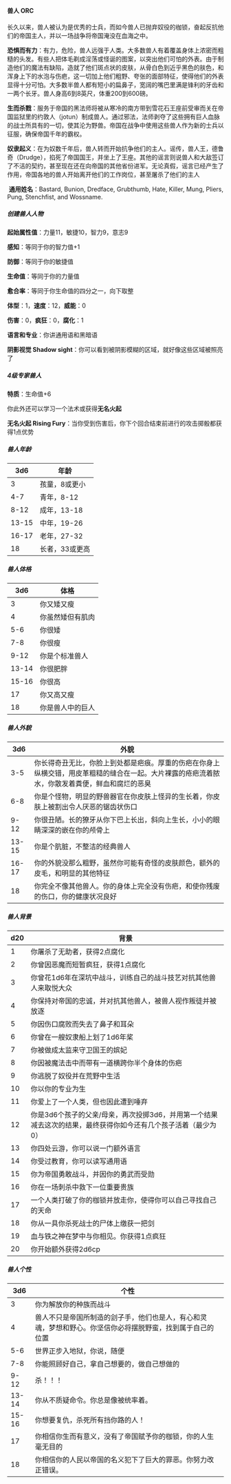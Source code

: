 #### 兽人	ORC	

​		长久以来，兽人被认为是优秀的士兵，而如今兽人已抛弃奴役的枷锁，奋起反抗他们的帝国主人，并以一场战争将帝国淹没在血海之中。

​		**恐惧而有力**：有力，危险，兽人远强于人类。大多数兽人有着覆盖身体上浓密而粗糙的头发。有些人把体毛剃成淫荡或怪诞的图案，以突出他们可怕的外表。由于制造他们的魔法有缺陷，造就了他们斑点状的皮肤，从骨白色到近乎黑色的肤色，和浑身上下的水泡与伤疤，这一切加上他们粗野、夸张的面部特征，使得他们的外表显得十分可怕。大多数半兽人都有短小的扁鼻子，宽阔的嘴巴里满是锋利的牙齿和一两个长牙。兽人身高6到8英尺，体重200到600磅。

​		**生而杀戮**：服务于帝国的黑法师将被从寒冷的南方带到雪花石王座前受审而关在帝国监狱里的约敦人（jotun）制成兽人。通过邪法，法师剥夺了这些拥有巨人血脉的战士所具有的一切，使其沦为野兽。帝国在战争中使用这些兽人作为新的士兵以征服，确保帝国千年的霸权。

​		**奴隶起义**：在为奴数千年后，兽人转而开始抗争他们的主人。谣传，兽人王，德鲁奇（Drudge），掐死了帝国国王，并坐上了王座。其他的谣言则说兽人和大敌签订了不洁的契约，甚至现在还在向帝国的其他省份进军。无论真假，谣言已经产生了作用，帝国各地的兽人开始离开他们的工作岗位，甚至屠杀了他们的主人

​		**通用姓名**：Bastard, Bunion, Dredface, Grubthumb, Hate, Killer, Mung, Pliers, Pung, Stenchfist, and Wossname.

##### 创建兽人人物

**起始属性值**：力量11，敏捷10，智力9，意志9

**感知**：等同于你的智力值+1

**防御**：等同于你的敏捷值

**生命值**：等同于你的力量值

**愈合率**：等同于你生命值的四分之一，向下取整

**体型**：1，**速度**：12，**威能**：0

**伤害**：0，**疯狂**：0，**腐化**：1

**语言和专业**：你讲通用语和黑暗语

**阴影视觉 Shadow sight**：你可以看到被阴影模糊的区域，就好像这些区域被照亮了

##### 4级专家兽人

**特质**：生命值+6

你此外还可以学习一个法术或获得**无名火起**

**无名火起 Rising Fury**：当你受到伤害后，你下个回合结束前进行的攻击掷骰都获得1点优势

##### 兽人年龄

| 3d6   | 年龄           |
| ----- | -------------- |
| 3     | 孩童，8或更小  |
| 4-7   | 青年，8-12     |
| 8-12  | 成年，13-18    |
| 13-15 | 中年，19-26    |
| 16-17 | 老年，27-32    |
| 18    | 长者，33或更高 |

##### 兽人体格

| 3d6   | 体格             |
| ----- | ---------------- |
| 3     | 你又矮又瘦       |
| 4     | 你虽然矮但有肌肉 |
| 5-6   | 你很矮           |
| 7-8   | 你很瘦           |
| 9-12  | 你是个标准兽人   |
| 13-14 | 你很肥胖         |
| 15-16 | 你很高           |
| 17    | 你又高又瘦       |
| 18    | 你是兽人中的巨人 |

##### 兽人外貌

| 3d6   | 外貌                                                         |
| ----- | ------------------------------------------------------------ |
| 3-5   | 你长得奇丑无比，你脸上到处都是疤痕。厚重的伤疤在你身上纵横交错，用皮革粗糙的缝合在一起。大片裸露的疮疤流着脓水，你散发着粪便，鲜血和腐烂的恶臭 |
| 6-8   | 你是个怪物，明显的野兽器官在你皮肤上怪异的生长着，你皮肤上被割出令人厌恶的锯齿状伤口 |
| 9-12  | 你很丑陋。长的獠牙从你下巴上长出，斜向上生长，小小的眼睛深深的嵌在你的颅骨上 |
| 13-15 | 你是个肮脏，不整洁的经典兽人                                 |
| 16-17 | 你的外貌没那么粗野，虽然你可能有奇怪的皮肤颜色，额外的皮毛，和明显的其他特征 |
| 18    | 你完全不像其他兽人。你的身体上完全没有伤疤，和使你残废的伤口，你的健康状况良好 |

##### 兽人背景

| d20  | 背景                                                         |
| ---- | ------------------------------------------------------------ |
| 1    | 你屠杀了无助者，获得2点腐化                                  |
| 2    | 你曾因恶魔而短暂疯狂，获得1点腐化                            |
| 3    | 你曾花1d6年在深坑中战斗，训练自己的战斗技艺对抗其他兽人来取悦大众 |
| 4    | 你保持对帝国的忠诚，并对抗其他兽人，被兽人视作叛徒并被放逐   |
| 5    | 你因伤口腐败而失去了鼻子和耳朵                               |
| 6    | 你曾在一艘奴隶船上划了1d6年桨                                |
| 7    | 你被做成太监来守卫国王的嫔妃                                 |
| 8    | 你因被魔法击中而带有一道横跨你半个身体的伤疤                 |
| 9    | 你逃脱了奴役并在荒野中生活                                   |
| 10   | 你以你的专业为生                                             |
| 11   | 你爱上了一个人类，但也因此遭到唾弃                           |
| 12   | 你是3d6个孩子的父亲/母亲，再次投掷3d6，并用第一个结果减去这次的结果，最终获得你如今还有几个孩子活着（最少为0） |
| 13   | 你四处云游，你可以说一门额外语言                             |
| 14   | 你受过教育，你可以读写通用语                                 |
| 15   | 你为帝国勇敢战斗，并因你的勇武而受勋                         |
| 16   | 你在一场刺杀中救下一位重要贵族                               |
| 17   | 一个人类打破了你的枷锁并放走你，使得你可以自己寻找自己的天命 |
| 18   | 你从一具你杀死战士的尸体上缴获一把剑                         |
| 19   | 血与铁之神在梦中与你相见。你获得1点疯狂                      |
| 20   | 你开始额外获得2d6cp                                          |

##### 兽人个性

| 3d6   | 个性                                                         |
| ----- | ------------------------------------------------------------ |
| 3     | 你为解放你的种族而战斗                                       |
| 4     | 兽人不只是帝国所制造的刽子手，他们也是人，有心和灵魂，梦想和野心。你坚信你必将摆脱野蛮，找到属于自己的位置 |
| 5-6   | 世界正步入地狱，你说，随便                                   |
| 7-8   | 你能照顾好自己，拿自己想要的，做自己想做的                   |
| 9-12  | 杀！！！                                                     |
| 13-14 | 你从不质疑命令。你总是像被统率着。                           |
| 15-16 | 你想要复仇，杀死所有挡你路的人！                             |
| 17    | 你相信你生而有意义，没有了帝国赋予你的枷锁，你的人生毫无目的 |
| 18    | 你相信你的人民以帝国的名义犯下了巨大的罪恶。你努力改正错误。 |

